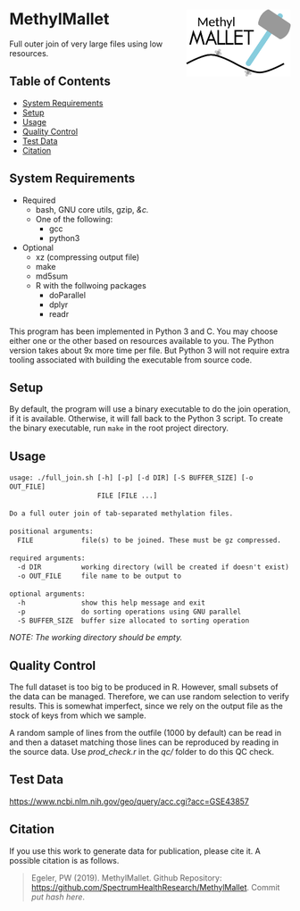 MethylMallet <img src='assets/mm_logo.png' align='right' height='120px' />
==========================================================================

Full outer join of very large files using low resources.

## Table of Contents

* [System Requirements](#system-requirements)
* [Setup](#setup)
* [Usage](#usage)
* [Quality Control](#quality-control)
* [Test Data](#test-data)
* [Citation](#citation)

## System Requirements

- Required
  - bash, GNU core utils, gzip, _&c._
  - One of the following:
    - gcc
    - python3
- Optional
  - xz (compressing output file)
  - make
  - md5sum
  - R with the follwoing packages
    - doParallel
    - dplyr
    - readr

This program has been implemented in Python 3 and C. You may choose
either one or the other based on resources available to you. The Python
version takes about 9x more time per file. But Python 3 will
not require extra tooling associated with building the executable from
source code.

## Setup

By default, the program will use a binary executable to do the join
operation, if it is available. Otherwise, it will fall back to the
Python 3 script. To create the binary executable, run `make` in the root
project directory.

## Usage

```
usage: ./full_join.sh [-h] [-p] [-d DIR] [-S BUFFER_SIZE] [-o OUT_FILE]
                      FILE [FILE ...]

Do a full outer join of tab-separated methylation files.

positional arguments:
  FILE            file(s) to be joined. These must be gz compressed.

required arguments:
  -d DIR          working directory (will be created if doesn't exist)
  -o OUT_FILE     file name to be output to

optional arguments:
  -h              show this help message and exit
  -p              do sorting operations using GNU parallel
  -S BUFFER_SIZE  buffer size allocated to sorting operation
```

_NOTE: The working directory should be empty._

## Quality Control

The full dataset is too big to be produced in R. However, small subsets of the
data can be managed. Therefore, we can use random selection to verify results.
This is somewhat imperfect, since we rely on the output file as the stock of
keys from which we sample.

A random sample of lines from the outfile (1000 by default) can be read in and
then a dataset matching those lines can be reproduced by reading in the source
data. Use *prod_check.r* in the *qc/* folder to do this QC check.

## Test Data

<https://www.ncbi.nlm.nih.gov/geo/query/acc.cgi?acc=GSE43857>

## Citation

If you use this work to generate data for publication, please cite it.
A possible citation is as follows.

> Egeler, PW (2019). MethylMallet. Github Repository: <https://github.com/SpectrumHealthResearch/MethylMallet>. Commit _put hash here_.

